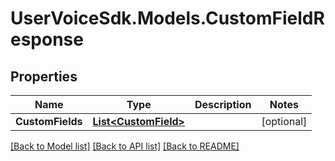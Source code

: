 # UserVoiceSdk.Models.CustomFieldResponse
## Properties

Name | Type | Description | Notes
------------ | ------------- | ------------- | -------------
**CustomFields** | [**List&lt;CustomField&gt;**](CustomField.md) |  | [optional] 

[[Back to Model list]](../README.md#documentation-for-models) [[Back to API list]](../README.md#documentation-for-api-endpoints) [[Back to README]](../README.md)

